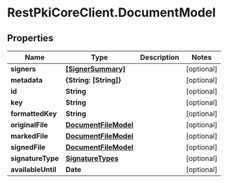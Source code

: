 # RestPkiCoreClient.DocumentModel

## Properties
Name | Type | Description | Notes
------------ | ------------- | ------------- | -------------
**signers** | [**[SignerSummary]**](SignerSummary.md) |  | [optional] 
**metadata** | **{String: [String]}** |  | [optional] 
**id** | **String** |  | [optional] 
**key** | **String** |  | [optional] 
**formattedKey** | **String** |  | [optional] 
**originalFile** | [**DocumentFileModel**](DocumentFileModel.md) |  | [optional] 
**markedFile** | [**DocumentFileModel**](DocumentFileModel.md) |  | [optional] 
**signedFile** | [**DocumentFileModel**](DocumentFileModel.md) |  | [optional] 
**signatureType** | [**SignatureTypes**](SignatureTypes.md) |  | [optional] 
**availableUntil** | **Date** |  | [optional] 

